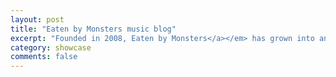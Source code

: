 ```yaml
---
layout: post
title: "Eaten by Monsters music blog"
excerpt: "Founded in 2008, Eaten by Monsters</a></em> has grown into an award-winning, taste-making, discourse-shaping powerhouse (albeit in a very specific niche)."
category: showcase
comments: false
---
```

